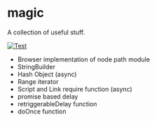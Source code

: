 # magic

A collection of useful stuff.

[![Test](https://github.com/Frank-Mayer/magic/actions/workflows/publish.yml/badge.svg)](https://github.com/Frank-Mayer/magic/actions/workflows/publish.yml)

- Browser implementation of node path module
- StringBuilder
- Hash Object (async)
- Range iterator
- Script and Link require function (async)
- promise based delay
- retriggerableDelay function
- doOnce function
